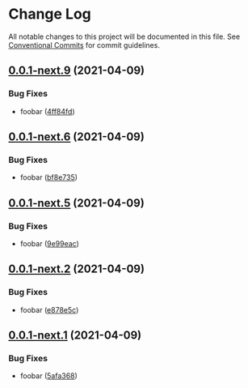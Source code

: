 # Change Log

All notable changes to this project will be documented in this file.
See [Conventional Commits](https://conventionalcommits.org) for commit guidelines.

## [0.0.1-next.9](https://github.com/generic-mmo/server/compare/v0.0.1-next.8...v0.0.1-next.9) (2021-04-09)


### Bug Fixes

* foobar ([4ff84fd](https://github.com/generic-mmo/server/commit/4ff84fd8373a2030dc5fb50e1e062f92bf86a280))





## [0.0.1-next.6](https://github.com/generic-mmo/server/compare/v0.0.1-next.5...v0.0.1-next.6) (2021-04-09)


### Bug Fixes

* foobar ([bf8e735](https://github.com/generic-mmo/server/commit/bf8e735d67e0fb202f1056ee6487facb25594960))





## [0.0.1-next.5](https://github.com/generic-mmo/server/compare/v0.0.1-next.4...v0.0.1-next.5) (2021-04-09)


### Bug Fixes

* foobar ([9e99eac](https://github.com/generic-mmo/server/commit/9e99eacd244d431356e5a13c2204be2f76e75343))





## [0.0.1-next.2](https://github.com/generic-mmo/services/compare/v0.0.1-next.1...v0.0.1-next.2) (2021-04-09)


### Bug Fixes

* foobar ([e878e5c](https://github.com/generic-mmo/services/commit/e878e5c9af40acf75769f299d0a7c3b3c5db9430))





## [0.0.1-next.1](https://github.com/generic-mmo/services/compare/v0.0.1-next.0...v0.0.1-next.1) (2021-04-09)


### Bug Fixes

* foobar ([5afa368](https://github.com/generic-mmo/services/commit/5afa3685b69d4dfa21880b81a4e51ad2ce38ae8e))
